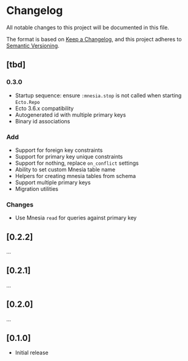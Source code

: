 # Changelog

All notable changes to this project will be documented in this file.

The format is based on [Keep a Changelog](https://keepachangelog.com/en/1.0.0/),
and this project adheres to [Semantic Versioning](https://semver.org/spec/v2.0.0.html).

## [tbd]

### 0.3.0

* Startup sequence: ensure `:mnesia.stop` is not called when starting
  `Ecto.Repo`
* Ecto 3.6.x compatibility
* Autogenerated id with multiple primary keys
* Binary id associations

### Add

* Support for foreign key constraints
* Support for primary key unique constraints
* Support for nothing, replace `on_conflict` settings
* Ability to set custom Mnesia table name
* Helpers for creating mnesia tables from schema
* Support multiple primary keys
* Migration utilities

### Changes

* Use Mnesia `read` for queries against primary key

## [0.2.2]

...

## [0.2.1]

...

## [0.2.0]

...

## [0.1.0]

* Initial release
